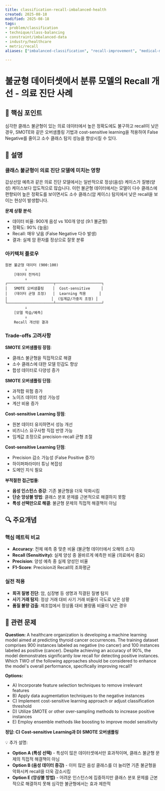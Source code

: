 ```yaml
---
title: classification-recall-imbalanced-health
created: 2025-08-18
modified: 2025-08-18
tags:
- problem/classification
- technique/class-balancing
- constraint/imbalanced-data
- industry/healthcare
- metric/recall
aliases: ["imbalanced-classification", "recall-improvement", "medical-ml"]

---
```


# 불균형 데이터셋에서 분류 모델의 Recall 개선 - 의료 진단 사례

## 🎯 핵심 포인트

심각한 클래스 불균형이 있는 의료 데이터에서 높은 정확도에도 불구하고 recall이 낮은 경우, SMOTE와 같은 오버샘플링 기법과 cost-sensitive learning을 적용하여 False Negative를 줄이고 소수 클래스 탐지 성능을 향상시킬 수 있다.

## 📝 설명

### 클래스 불균형이 의료 진단 모델에 미치는 영향

갑상선암 예측과 같은 의료 진단 모델에서는 일반적으로 정상(음성) 케이스가 질병(양성) 케이스보다 압도적으로 많습니다. 이런 불균형 데이터에서는 모델이 다수 클래스에 편향되어 높은 정확도를 보이면서도 소수 클래스(암 케이스) 탐지에서 낮은 recall을 보이는 현상이 발생합니다.

**문제 상황 분석**:
- 데이터 비율: 900개 음성 vs 100개 양성 (9:1 불균형)
- 정확도: 90% (높음)
- Recall: 매우 낮음 (False Negative 다수 발생)
- 결과: 실제 암 환자를 정상으로 잘못 분류

### 아키텍처 플로우

```
원본 불균형 데이터 (900:100)
         ↓
    [데이터 전처리]
         ↓
┌─────────────────────┬─────────────────────┐
│   SMOTE 오버샘플링    │  Cost-sensitive     │
│   (데이터 균형 조정)   │  Learning 적용      │
│                    │  (임계값/가중치 조정) │
└─────────────────────┴─────────────────────┘
         ↓
    [모델 학습/예측]
         ↓
    Recall 개선된 결과
```

### Trade-offs 고려사항

**SMOTE 오버샘플링 장점**:
- 클래스 불균형을 직접적으로 해결
- 소수 클래스에 대한 모델 민감도 향상
- 합성 데이터로 다양성 증가

**SMOTE 오버샘플링 단점**:
- 과적합 위험 증가
- 노이즈 데이터 생성 가능성
- 계산 비용 증가

**Cost-sensitive Learning 장점**:
- 원본 데이터 유지하면서 성능 개선
- 비즈니스 요구사항 직접 반영 가능
- 임계값 조정으로 precision-recall 균형 조절

**Cost-sensitive Learning 단점**:
- Precision 감소 가능성 (False Positive 증가)
- 하이퍼파라미터 튜닝 복잡성
- 도메인 지식 필요

**부적절한 접근법들**:
- **음성 인스턴스 증강**: 기존 불균형을 더욱 악화시킴
- **단순 앙상블 방법**: 클래스 분포 문제를 근본적으로 해결하지 못함
- **특성 선택만으로 해결**: 불균형 문제의 직접적 해결책이 아님

## 🔍 주요개념

### 핵심 메트릭 비교

- **Accuracy**: 전체 예측 중 맞춘 비율 (불균형 데이터에서 오해의 소지)
- **Recall (Sensitivity)**: 실제 양성 중 올바르게 예측한 비율 (의료에서 중요)
- **Precision**: 양성 예측 중 실제 양성인 비율
- **F1-Score**: Precision과 Recall의 조화평균

### 실전 적용

- **희귀 질병 진단**: 암, 심장병 등 생명과 직결된 질병 탐지
- **사기 거래 탐지**: 정상 거래 대비 사기 거래 비율이 극도로 낮은 상황
- **품질 불량 검출**: 제조업에서 정상품 대비 불량품 비율이 낮은 경우

## 📝 관련 문제

**Question:** A healthcare organization is developing a machine learning model aimed at predicting thyroid cancer occurrences. The training dataset comprises 900 instances labeled as negative (no cancer) and 100 instances labeled as positive (cancer). Despite achieving an accuracy of 90%, the model demonstrates significantly low recall for detecting positive instances. Which TWO of the following approaches should be considered to enhance the model's overall performance, specifically improving recall?

**Options:**

- A) Incorporate feature selection techniques to remove irrelevant features
- B) Apply data augmentation techniques to the negative instances
- C) Implement cost-sensitive learning approach or adjust classification threshold
- D) Utilize SMOTE or other over-sampling methods to increase positive instances
- E) Employ ensemble methods like boosting to improve model sensitivity

**정답: C) Cost-sensitive Learning과 D) SMOTE 오버샘플링**

💡 추가 설명:

- **Option A (특성 선택)** - 특성이 많은 데이터셋에서만 효과적이며, 클래스 불균형 문제의 직접적 해결책이 아님
- **Option B (음성 데이터 증강)** - 이미 많은 음성 클래스를 더 늘리면 기존 불균형을 악화시켜 recall을 더욱 감소시킴
- **Option E (앙상블 방법)** - 어려운 인스턴스에 집중하지만 클래스 분포 문제를 근본적으로 해결하지 못해 심각한 불균형에서는 효과 제한적